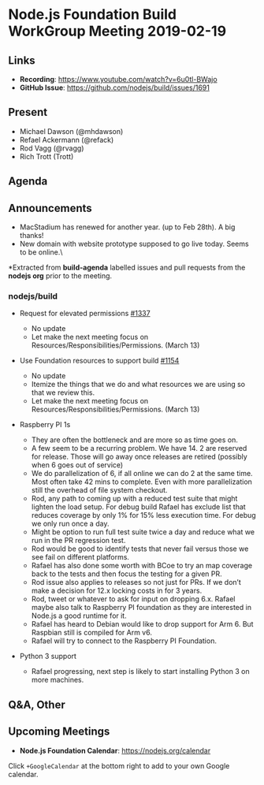 # Node.js Foundation Build WorkGroup Meeting 2019-02-19

## Links

* **Recording**: https://www.youtube.com/watch?v=6u0tl-BWajo
* **GitHub Issue**: https://github.com/nodejs/build/issues/1691

## Present

* Michael Dawson (@mhdawson)
* Refael Ackermann (@refack)
* Rod Vagg (@rvagg)
* Rich Trott (Trott)

## Agenda

## Announcements
 
* MacStadium has renewed for another year. (up to Feb 28th).  A big thanks!
* New domain with website prototype supposed to go live today. Seems to be online.\

*Extracted from **build-agenda** labelled issues and pull requests from the **nodejs org** prior to the meeting.

### nodejs/build

* Request for elevated permissions [#1337](https://github.com/nodejs/build/issues/1337)
  * No update
  *  Let make the next meeting focus on Resources/Responsibilities/Permissions. (March 13)

* Use Foundation resources to support build [#1154](https://github.com/nodejs/build/issues/1154)
  * No update
  * Itemize the things that we do and what resources we are using so that we review this.  
  * Let make the next meeting focus on Resources/Responsibilities/Permissions. (March 13)

* Raspberry PI 1s
  * They are often the bottleneck and are more so as time goes on.
  * A few seem to be a recurring problem.  We have 14.  2 are reserved for release. Those
    will go away once releases are retired (possibly when 6 goes out of service)
  * We do parallelization of 6, if all online we can do 2 at the same time.  Most often take 42 mins 
    to complete.  Even with more parallelization still the overhead of file system checkout.
  * Rod, any path to coming up with a reduced test suite that might lighten the load
    setup. For debug build Rafael has exclude list that reduces coverage by only 1%
    for 15% less execution time.  For debug we only run once a day.
  * Might be option to run full test suite twice a day and reduce what we run in the PR
    regression test.
  * Rod would be good to identify tests that never fail versus those we see fail on different
    platforms.
  * Rafael has also done some worth with BCoe to try an map coverage back to the tests and
    then focus the testing for a given PR.
  * Rod issue also applies to releases so not just for PRs. If we don’t make a decision for 12.x
    locking costs in for 3 years.
  * Rod, tweet or whatever to ask for input on dropping 6.x.  Rafael maybe also talk to 
    Raspberry PI foundation as they are interested in Node.js a good runtime for it.
  * Rafael has heard to Debian would like to drop support for Arm 6.  But Raspbian still is 
    compiled for Arm v6.
  * Rafael will try to connect to the Raspberry PI Foundation.
  
* Python 3 support
  * Rafael progressing, next step is likely to start installing Python 3 on more machines.

## Q&A, Other

## Upcoming Meetings

* **Node.js Foundation Calendar**: https://nodejs.org/calendar

Click `+GoogleCalendar` at the bottom right to add to your own Google calendar.
